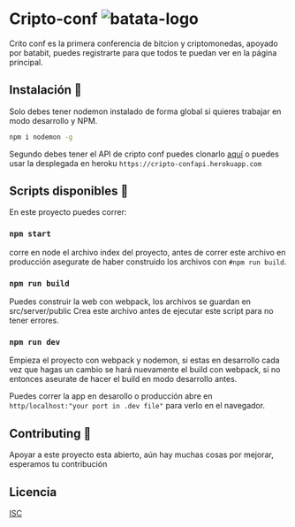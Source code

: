 
# Cripto-conf ![batata-logo](https://cript-conf.herokuapp.com/assets/batata.svg) 
Crito conf es la primera conferencia de bitcion y criptomonedas, apoyado por batabit, puedes registrarte para que todos te puedan ver en la página principal.


## Instalación :wrench:
Solo debes tener nodemon instalado de forma global si quieres trabajar en modo desarrollo y NPM.

```bash
npm i nodemon -g
```

Segundo debes tener el API de cripto conf puedes clonarlo [aquí](https://github.com/bueno12223/cripto-conf-API) o puedes usar la desplegada en heroku `https://cripto-confapi.herokuapp.com`

## Scripts disponibles :file_folder:

En este proyecto puedes correr:

### `npm start`
corre en node el archivo index del proyecto, antes de correr este archivo en producción asegurate de haber construido los archivos con `#npm run build`.

### `npm run build`
Puedes construir la web con webpack, los archivos se guardan en src/server/public
Crea este archivo antes de ejecutar este script para no tener errores.

### `npm run dev`
Empieza el proyecto con webpack y nodemon, si estas en desarrollo cada vez que hagas un cambio se hará nuevamente el build con webpack, si no entonces aseurate de hacer el build en modo desarrollo antes.

Puedes correr la app en desarollo o producción
abre en  `http/localhost:"your port in .dev file"` para verlo en el navegador.

## Contributing :busts_in_silhouette:
Apoyar a este proyecto esta abierto, aún hay muchas cosas por mejorar, esperamos tu contribución

## Licencia
[ISC](https://opensource.org/licenses/ISC)
